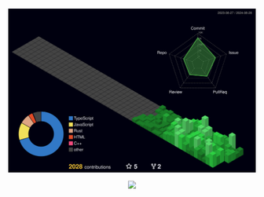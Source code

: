 ![](./profile-3d-contrib/profile-night-green.svg)
<div align="center">
    <img src="https://github-readme-stats.vercel.app/api?username=jaemin1005&theme=tokyonight&show_icons=true" width="47%"/>
</div>
<!--
**jaemin1005/jaemin1005** is a ✨ _special_ ✨ repository because its `README.md` (this file) appears on your GitHub profile.
<a href="https://github.com/devxb/gitanimals">
<img
  src="https://render.gitanimals.org/farms/"
  width="600"
  height="300"
/>
</a>

